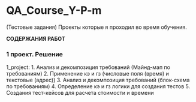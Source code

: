 # QA_Course_Y-P-m

(Тестовые задания) Проекты которые я проходил во время обучения.

<b>СОДЕРЖАНИЯ РАБОТ</b>
<h3 src="https://docs.google.com/document/d/1Eyz5x0CrvtcWe8G7SzcK98kAQM9zANbtuwEliF3KjIo/edit?usp=sharing"> 1 проект. Решение </h3>
1_project:
1. Анализ и декомпозиция требований (Майнд-мап по требованиям)
2. Применение кэ и гз (числовые поля (время) и текстовые (адрес))
3. Анализ и декомпозиция требований (блок-схема по требованиям)
4. Определение кэ и гз логики для создания тестов
5. Создания тест-кейсов для расчета стоимости и времени


